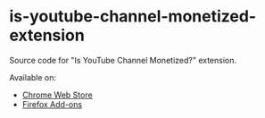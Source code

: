 # is-youtube-channel-monetized-extension
Source code for "Is YouTube Channel Monetized?" extension.

Available on:
- [Chrome Web Store](https://chrome.google.com/webstore/detail/is-youtube-channel-moneti/ijonaoomgjhjacfmipjlfdobddhfnkjn)
- [Firefox Add-ons](https://addons.mozilla.org/en-US/firefox/addon/is-youtube-channel-monetized/)
